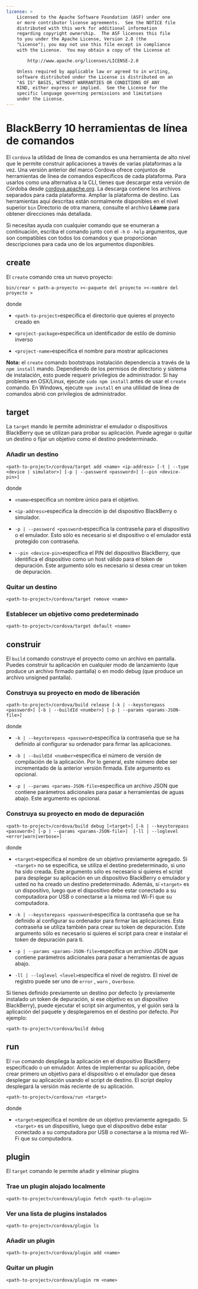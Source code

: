 ```yaml
---
license: >
    Licensed to the Apache Software Foundation (ASF) under one
    or more contributor license agreements.  See the NOTICE file
    distributed with this work for additional information
    regarding copyright ownership.  The ASF licenses this file
    to you under the Apache License, Version 2.0 (the
    "License"); you may not use this file except in compliance
    with the License.  You may obtain a copy of the License at

        http://www.apache.org/licenses/LICENSE-2.0

    Unless required by applicable law or agreed to in writing,
    software distributed under the License is distributed on an
    "AS IS" BASIS, WITHOUT WARRANTIES OR CONDITIONS OF ANY
    KIND, either express or implied.  See the License for the
    specific language governing permissions and limitations
    under the License.
---
```


# BlackBerry 10 herramientas de línea de comandos

El `cordova` la utilidad de línea de comandos es una herramienta de alto nivel que le permite construir aplicaciones a través de varias plataformas a la vez. Una versión anterior del marco Cordova ofrece conjuntos de herramientas de línea de comandos específicos de cada plataforma. Para usarlos como una alternativa a la CLI, tienes que descargar esta versión de Córdoba desde [cordova.apache.org][1]. La descarga contiene los archivos separados para cada plataforma. Ampliar la plataforma de destino. Las herramientas aquí descritas están normalmente disponibles en el nivel superior `bin` Directorio de otra manera, consulte el archivo **Léame** para obtener direcciones más detallada.

 [1]: http://cordova.apache.org

Si necesitas ayuda con cualquier comando que se enumeran a continuación, escriba el comando junto con el `-h` o `-help` argumentos, que son compatibles con todos los comandos y que proporcionan descripciones para cada uno de los argumentos disponibles.

## create

El `create` comando crea un nuevo proyecto:

    bin/crear < path-a-proyecto ><-paquete del proyecto ><-nombre del proyecto >
    

donde

*   `<path-to-project>`especifica el directorio que quieres el proyecto creado en

*   `<project-package>`especifica un identificador de estilo de dominio inverso

*   `<project-name>`especifica el nombre para mostrar aplicaciones

**Nota:** el `create` comando bootstraps instalación dependencia a través de la `npm install` mando. Dependiendo de los permisos de directorio y sistema de instalación, esto puede requerir privilegios de administrador. Si hay problema en OSX/Linux, ejecute `sudo npm install` antes de usar el `create` comando. En Windows, ejecute `npm install` en una utilidad de línea de comandos abrió con privilegios de administrador.

## target

La `target` mando le permite administrar el emulador o dispositivos BlackBerry que se utilizan para probar su aplicación. Puede agregar o quitar un destino o fijar un objetivo como el destino predeterminado.

### Añadir un destino

    <path-to-project>/cordova/target add <name> <ip-address> [-t | --type <device | simulator>] [-p | --password <password>] [--pin <device-pin>]
    

donde

*   `<name>`especifica un nombre único para el objetivo.

*   `<ip-address>`especifica la dirección ip del dispositivo BlackBerry o simulador.

*   `-p | --password <password>`especifica la contraseña para el dispositivo o el emulador. Esto sólo es necesario si el dispositivo o el emulador está protegido con contraseña.

*   `--pin <device-pin>`especifica el PIN del dispositivo BlackBerry, que identifica el dispositivo como un host válido para el token de depuración. Este argumento sólo es necesario si desea crear un token de depuración.

### Quitar un destino

    <path-to-project>/cordova/target remove <name>
    

### Establecer un objetivo como predeterminado

    <path-to-project>/cordova/target default <name>
    

## construir

El `build` comando construye el proyecto como un archivo en pantalla. Puedes construir tu aplicación en cualquier modo de lanzamiento (que produce un archivo firmado pantalla) o en modo debug (que produce un archivo unsigned pantalla).

### Construya su proyecto en modo de liberación

    <path-to-project>/cordova/build release [-k | --keystorepass <password>] [-b | --buildId <number>] [-p | --params <params-JSON-file>]
    

donde

*   `-k | --keystorepass <password>`especifica la contraseña que se ha definido al configurar su ordenador para firmar las aplicaciones.

*   `-b | --buildId <number>`especifica el número de versión de compilación de la aplicación. Por lo general, este número debe ser incrementado de la anterior versión firmada. Este argumento es opcional.

*   `-p | --params <params-JSON-file>`especifica un archivo JSON que contiene parámetros adicionales para pasar a herramientas de aguas abajo. Este argumento es opcional.

### Construya su proyecto en modo de depuración

    <path-to-project>/cordova/build debug [<target>] [-k | --keystorepass <password>] [-p | --params <params-JSON-file>]  [-ll | --loglevel <error|warn|verbose>]
    

donde

*   `<target>`especifica el nombre de un objetivo previamente agregado. Si `<target>` no se especifica, se utiliza el destino predeterminado, si uno ha sido creada. Este argumento sólo es necesario si quieres el script para desplegar su aplicación en un dispositivo BlackBerry o emulador y usted no ha creado un destino predeterminado. Además, si `<target>` es un dispositivo, luego que el dispositivo debe estar conectado a su computadora por USB o conectarse a la misma red Wi-Fi que su computadora.

*   `-k | --keystorepass <password>`especifica la contraseña que se ha definido al configurar su ordenador para firmar las aplicaciones. Esta contraseña se utiliza también para crear su token de depuración. Este argumento sólo es necesario si quieres el script para crear e instalar el token de depuración para ti.

*   `-p | --params <params-JSON-file>`especifica un archivo JSON que contiene parámetros adicionales para pasar a herramientas de aguas abajo.

*   `-ll | --loglevel <level>`especifica el nivel de registro. El nivel de registro puede ser uno de `error` , `warn` , o`verbose`.

Si tienes definido previamente un destino por defecto (y previamente instalado un token de depuración, si ese objetivo es un dispositivo BlackBerry), puede ejecutar el script sin argumentos, y el guión será la aplicación del paquete y desplegaremos en el destino por defecto. Por ejemplo:

    <path-to-project>/cordova/build debug
    

## run

El `run` comando despliega la aplicación en el dispositivo BlackBerry especificado o un emulador. Antes de implementar su aplicación, debe crear primero un objetivo para el dispositivo o el emulador que desea desplegar su aplicación usando el script de destino. El script deploy desplegará la versión más reciente de su aplicación.

    <path-to-project>/cordova/run <target>
    

donde

*   `<target>`especifica el nombre de un objetivo previamente agregado. Si `<target>` es un dispositivo, luego que el dispositivo debe estar conectado a su computadora por USB o conectarse a la misma red Wi-Fi que su computadora.

## plugin

El `target` comando le permite añadir y eliminar plugins

### Trae un plugin alojado localmente

    <path-to-project>/cordova/plugin fetch <path-to-plugin>
    

### Ver una lista de plugins instalados

    <path-to-project>/cordova/plugin ls
    

### Añadir un plugin

    <path-to-project>/cordova/plugin add <name>
    

### Quitar un plugin

    <path-to-project>/cordova/plugin rm <name>